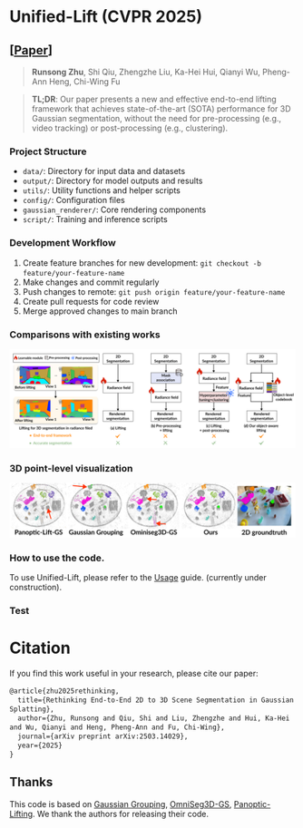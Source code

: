 # Unified-Lift (CVPR 2025)
## [[Paper](https://github.com/Runsong123/Unified-Lift/blob/main/material/Unified_Lift.pdf)]

> **Runsong Zhu**, Shi Qiu, Zhengzhe Liu, Ka-Hei Hui, Qianyi Wu, Pheng-Ann Heng, Chi-Wing Fu
> 

>**TL;DR**: Our paper presents a new and effective end-to-end lifting framework that achieves state-of-the-art (SOTA) performance for 3D Gaussian segmentation, without the need for pre-processing (e.g., video tracking) or post-processing (e.g., clustering).

### Project Structure
- `data/`: Directory for input data and datasets
- `output/`: Directory for model outputs and results
- `utils/`: Utility functions and helper scripts
- `config/`: Configuration files
- `gaussian_renderer/`: Core rendering components
- `script/`: Training and inference scripts

### Development Workflow
1. Create feature branches for new development: `git checkout -b feature/your-feature-name`
2. Make changes and commit regularly
3. Push changes to remote: `git push origin feature/your-feature-name`
4. Create pull requests for code review
5. Merge approved changes to main branch

### Comparisons with existing works

![image](https://github.com/Runsong123/Unified-Lift/blob/main/material/Teaser.png)

### 3D point-level visualization
![image](https://github.com/Runsong123/Unified-Lift/blob/main/material/3D_Segmentation.png)


### How to use the code. 
To use Unified-Lift, please refer to the [Usage](doc/Usage.md) guide. (currently under construction).

### Test

# Citation
If you find this work useful in your research, please cite our paper:
```
@article{zhu2025rethinking,
  title={Rethinking End-to-End 2D to 3D Scene Segmentation in Gaussian Splatting},
  author={Zhu, Runsong and Qiu, Shi and Liu, Zhengzhe and Hui, Ka-Hei and Wu, Qianyi and Heng, Pheng-Ann and Fu, Chi-Wing},
  journal={arXiv preprint arXiv:2503.14029},
  year={2025}
}

```


## Thanks
This code is based on [Gaussian Grouping](https://github.com/lkeab/gaussian-grouping), [OmniSeg3D-GS](https://github.com/OceanYing/OmniSeg3D-GS), [Panoptic-Lifting](https://github.com/nihalsid/panoptic-lifting). We thank the authors for releasing their code. 




